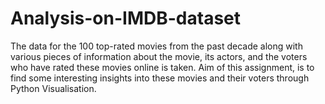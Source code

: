 # Analysis-on-IMDB-dataset
The data for the 100 top-rated movies from the past decade along with various pieces of information about the movie, its actors, and the voters who have rated these movies online is taken. Aim of this assignment, is to find some interesting insights into these movies and their voters through Python Visualisation. 
